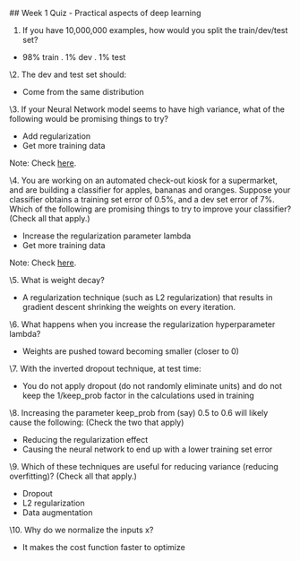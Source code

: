 ﻿\## Week 1 Quiz - Practical aspects of deep learning

1. If you have 10,000,000 examples, how would you split the train/dev/test set?

- 98% train . 1% dev . 1% test

\2. The dev and test set should:

- Come from the same distribution

\3. If your Neural Network model seems to have high variance, what of the following would be promising things to try?

- Add regularization
- Get more training data

Note: Check [here](https://user-images.githubusercontent.com/14886380/29240263-f7c517ca-7f93-11e7-8549-58856e0ed12f.png).

\4. You are working on an automated check-out kiosk for a supermarket, and are building a classifier for apples, bananas and oranges. Suppose your classifier obtains a training set error of 0.5%, and a dev set error of 7%. Which of the following are promising things to try to improve your classifier? (Check all that apply.)

- Increase the regularization parameter lambda
- Get more training data

Note: Check [here](https://user-images.githubusercontent.com/14886380/29240263-f7c517ca-7f93-11e7-8549-58856e0ed12f.png).

\5. What is weight decay?

- A regularization technique (such as L2 regularization) that results in gradient descent shrinking the weights on every iteration.

\6. What happens when you increase the regularization hyperparameter lambda?

- Weights are pushed toward becoming smaller (closer to 0)

\7. With the inverted dropout technique, at test time:

- You do not apply dropout (do not randomly eliminate units) and do not keep the 1/keep\_prob factor in the calculations used in training

\8. Increasing the parameter keep\_prob from (say) 0.5 to 0.6 will likely cause the following: (Check the two that apply)

- Reducing the regularization effect
- Causing the neural network to end up with a lower training set error

\9. Which of these techniques are useful for reducing variance (reducing overfitting)? (Check all that apply.)

- Dropout
- L2 regularization
- Data augmentation

\10. Why do we normalize the inputs x?

- It makes the cost function faster to optimize
